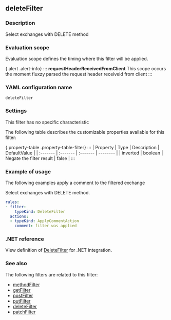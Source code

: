 ## deleteFilter

### Description

Select exchanges with DELETE method

### Evaluation scope

Evaluation scope defines the timing where this filter will be applied. 

{.alert .alert-info}
:::
**requestHeaderReceivedFromClient** This scope occurs the moment fluxzy parsed the request header receiveid from client
:::

### YAML configuration name

    deleteFilter

### Settings

This filter has no specific characteristic

The following table describes the customizable properties available for this filter: 

{.property-table .property-table-filter}
:::
| Property | Type | Description | DefaultValue |
| :------- | :------- | :------- | -------- |
| inverted | boolean | Negate the filter result | false |
:::

### Example of usage

The following examples apply a comment to the filtered exchange

Select exchanges with DELETE method.

```yaml
rules:
- filter:
    typeKind: DeleteFilter
  actions:
  - typeKind: ApplyCommentAction
    comment: filter was applied
```


### .NET reference

View definition of [DeleteFilter](https://docs.fluxzy.io/api/Fluxzy.Rules.Filters.RequestFilters.DeleteFilter.html) for .NET integration.

### See also

The following filters are related to this filter: 

 - [methodFilter](methodFilter)
 - [getFilter](getFilter)
 - [postFilter](postFilter)
 - [putFilter](putFilter)
 - [deleteFilter](deleteFilter)
 - [patchFilter](patchFilter)

